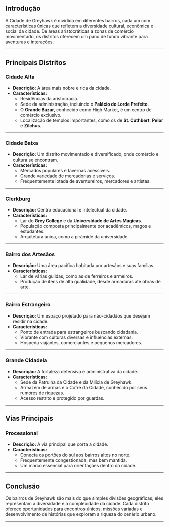 ## Introdução

A Cidade de Greyhawk é dividida em diferentes bairros, cada um com características únicas que refletem a diversidade cultural, econômica e social da cidade. De áreas aristocráticas a zonas de comércio movimentado, os distritos oferecem um pano de fundo vibrante para aventuras e interações.

---

## Principais Distritos

### **Cidade Alta**
- **Descrição:** A área mais nobre e rica da cidade.
- **Características:**
  - Residências da aristocracia.
  - Sede da administração, incluindo o **Palácio do Lorde Prefeito**.
  - O **Grande Bazar**, conhecido como High Market, é um centro de comércio exclusivo.
  - Localização de templos importantes, como os de **St. Cuthbert**, **Pelor** e **Zilchus**.

---

### **Cidade Baixa**
- **Descrição:** Um distrito movimentado e diversificado, onde comércio e cultura se encontram.
- **Características:**
  - Mercados populares e tavernas acessíveis.
  - Grande variedade de mercadorias e serviços.
  - Frequentemente lotada de aventureiros, mercadores e artistas.

---

### **Clerkburg**
- **Descrição:** Centro educacional e intelectual da cidade.
- **Características:**
  - Lar do **Grey College** e da **Universidade de Artes Mágicas**.
  - População composta principalmente por acadêmicos, magos e estudantes.
  - Arquitetura única, como a pirâmide da universidade.

---

### **Bairro dos Artesãos**
- **Descrição:** Uma área pacífica habitada por artesãos e suas famílias.
- **Características:**
  - Lar de várias guildas, como as de ferreiros e armeiros.
  - Produção de itens de alta qualidade, desde armaduras até obras de arte.

---

### **Bairro Estrangeiro**
- **Descrição:** Um espaço projetado para não-cidadãos que desejam residir na cidade.
- **Características:**
  - Ponto de entrada para estrangeiros buscando cidadania.
  - Vibrante com culturas diversas e influências externas.
  - Hospeda viajantes, comerciantes e pequenos mercadores.

---

### **Grande Cidadela**
- **Descrição:** A fortaleza defensiva e administrativa da cidade.
- **Características:**
  - Sede da Patrulha da Cidade e da Milícia de Greyhawk.
  - Armazém de armas e o Cofre da Cidade, conhecido por seus rumores de riquezas.
  - Acesso restrito e protegido por guardas.

---

## Vias Principais

### **Processional**
- **Descrição:** A via principal que corta a cidade.
- **Características:**
  - Conecta os portões do sul aos bairros altos no norte.
  - Frequentemente congestionada, mas bem mantida.
  - Um marco essencial para orientações dentro da cidade.

---
## Conclusão

Os bairros de Greyhawk são mais do que simples divisões geográficas; eles representam a diversidade e a complexidade da cidade. Cada distrito oferece oportunidades para encontros únicos, missões variadas e desenvolvimento de histórias que exploram a riqueza do cenário urbano.

---